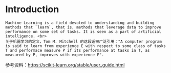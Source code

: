 # Introduction

```{note}
Machine Learning is a field devoted to understanding and building methods that `learn`, that is, methods that leverage data to improve performance on some set of tasks. It is seen as a part of artificial intelligence. <br>
关于机器学习的定义，Tom M. Mitchell 的这段话被广泛引用："A computer program is said to learn from experience E with respect to some class of tasks T and performace measure P if its performance at tasks in T, as measured by P, improves with experience E".
```

参考资料：<https://scikit-learn.org/stable/user_guide.html>

